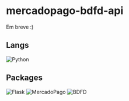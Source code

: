# mercadopago-bdfd-api

Em breve :)

## Langs
![Python](https://img.shields.io/badge/python-3670A0?style=for-the-badge&logo=python&logoColor=ffdd54) 

## Packages
![Flask](https://img.shields.io/badge/flask-%23000.svg?style=for-the-badge&logo=flask&logoColor=orange) ![MercadoPago](https://img.shields.io/badge/MercadoPago-0078D4.svg?style=for-the-badge&logo=microsoftonedrive&logoColor=white) ![BDFD](https://img.shields.io/badge/BDFD-0078D7?style=for-the-badge&logo=Microsoft-edge&logoColor=white)
